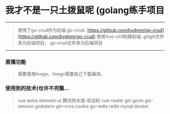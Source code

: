 # 我才不是一只土拨鼠呢  (golang练手项目
---

>使用了go-crud作为后端 go-crud: [https://github.com/bydmm/go-crud](https://github.com/bydmm/go-crud)
> 使用Vue-cli3构建前端.
> giligili文件夹为前端项目， go-crud文件夹为后端项目
---
### 直播功能
>需要使用livego，livego需要自己下载编译。

### 使用到的技术(也许不完整...
>vue
>axios
>element-ui
>腾讯防水墙-验证码
>vue-router
>gin
>gorm
>gin-session
>godotenv
>gin-cros
>cookie
>go-redis
>redis
>mysql
>docker